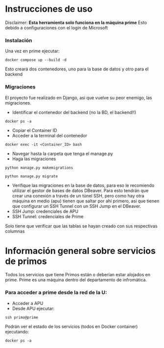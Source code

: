 # Instrucciones de uso

Disclaimer: **Esta herramienta solo funciona en la máquina prime**
Esto debido a configuraciones con el login de Microsoft

### Instalación
Una vez en prime ejecutar:
```
docker compose up --build -d
```
Esto creará dos contenedores, uno para la base de datos y otro para el backend

### Migraciones
El proyecto fue realizado en Django, asi que vuelve su peor enemigo, las migraciones.

- Identificar el contenedor del backend (no la BD, el backend!!)
```
docker ps -a
```
- Copiar el Container ID
- Acceder a la terminal del contenedor
```
docker exec -it <Container_ID> bash
```
- Navegar hasta la carpeta que tenga el manage.py
- Haga las migraciones
```
python manage.py makemigrations
```
```
python manage.py migrate
```
- Verifique las migraciones en la base de datos, para eso le recomiendo utilizar el gestor de bases de datos DBeaver.
Para esto tendrán que crear una conexión a través de un túnel SSH, pero como hay otra máquina en medio (apu) tienen que saltar por ahí primero, así que tienen que configurar un SSH Tunnel con un SSH Jump en el DBeaver.
- SSH Jump: credenciales de APU
- SSH Tunnel: credenciales de Prime

Solo tiene que verificar que las tablas se hayan creado con sus respectivas columnas

# Información general sobre servicios de primos

Todos los servicios que tiene Primos están o deberían estar alojados en prime.
Prime es una máquina dentro del departamento de infromática.

### Para acceder a prime desde la red de la U:
- Acceder a APU
- Desde APU ejecutar:
```
ssh primo@prime
```

Podrán ver el estado de los servicios (todos en Docker container) ejecutando:
```
docker ps -a
```
